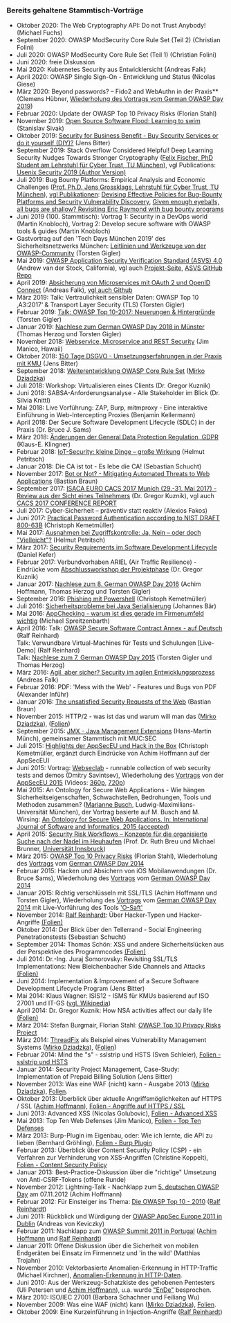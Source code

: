 ### Bereits gehaltene Stammtisch-Vorträge
<!--- Alter Direkt-Link: https://wiki.owasp.org/index.php?title=OWASP_German_Chapter_Stammtisch_Initiative/M%C3%BCnchen#Bereits_gehaltene_Stammtisch-Vortr.C3.A4ge --->
* Oktober 2020: The Web Cryptography API: Do not Trust Anybody! (Michael Fuchs)
* September 2020: OWASP ModSecurity Core Rule Set (Teil 2) (Christian Folini)
* Juli 2020: OWASP ModSecurity Core Rule Set (Teil 1) (Christian Folini)
* Juni 2020: freie Diskussion
* Mai 2020: Kubernetes Security aus Entwicklersicht (Andreas Falk)
* April 2020: OWASP Single Sign-On - Entwicklung und Status (Nicolas Giese)
* März 2020: Beyond passwords? – Fido2 and WebAuthn in der Praxis** (Clemens Hübner, [Wiederholung des Vortrags vom German OWASP Day 2019](https://god.owasp.de))
* Februar 2020: Update der OWASP Top 10 Privacy Risks (Florian Stahl)
* November 2019: [Open Source Software Flood: Learning to swim](https://wiki.owasp.org/?title=Special:Redirect/file/Software_Composition_Analysis_OWASP_Stammtisch_-_Stanislav_Sivak.pdf) (Stanislav Sivak)
* Oktober 2019: [Security for Business Benefit - Buy Security Services or do it yourself (DIY)?](https://wiki.owasp.org/?title=Special:Redirect/file/Security_for_Business_Benefit_-_Buy_Security_Services_or_do_it_yourself_-_Jens_Bitter.pdf) (Jens Bitter)
* September 2019: Stack Overflow Considered Helpful! Deep Learning Security Nudges Towards Stronger Cryptography ([Felix Fischer, PhD Student am Lehrstuhl für Cyber Trust, TU München](https://www.in.tum.de/cybertrust/members/felix-fischer/)), vgl Publications: [Usenix Security 2019 (Author Version)](https://www.in.tum.de/fileadmin/w00bws/cybertrust/papers/2019-USENIXSec-Fischer.pdf)
* Juli 2019: Bug Bounty Platforms: Empirical Analysis and Economic Challenges ([Prof. Ph.D. Jens Grossklags, Lehrstuhl für Cyber Trust, TU München](https://www.cybertrust.in.tum.de/index.php?id=101)), [vgl Publikationen](https://www.cybertrust.in.tum.de/index.php?id=102&L=0): [Devising Effective Policies for Bug-Bounty Platforms and Security Vulnerability Discovery](https://www.jstor.org/stable/pdf/10.5325/jinfopoli.7.2017.0372.pdf), [Given enough eyeballs, all bugs are shallow? Revisiting Eric Raymond with bug bounty programs](https://academic.oup.com/cybersecurity/article/3/2/81/4524054) 
* Juni 2019 (100. Stammtisch): Vortrag 1: Security in a DevOps world (Martin Knobloch), Vortrag 2: Develop secure software with OWASP tools & guides (Martin Knobloch)
* Gastvortrag auf den 'Tech Days München 2019' des Sicherheitsnetzwerks München: [Leitlinien und Werkzeuge von der OWASP-Community](https://wiki.owasp.org/?title=Special:Redirect/file/OWASP_Leitlinien+Werkzeuge_-_Torsten_Gigler.pdf) (Torsten Gigler)
* Mai 2019: [OWASP Application Security Verification Standard (ASVS) 4.0](https://wiki.owasp.org/?title=Special:Redirect/file/Application_Security_Verification_Standard_4.0_-_Andrew_van_der_Stock.pdf) (Andrew van der Stock, California), vgl auch [Projekt-Seite](http://www.owasp.org/index.php/Category:OWASP_Application_Security_Verification_Standard_Project), [ASVS GitHub Repo](https://github.com/OWASP/ASVS/tree/master/4.0)
* April 2019: [Absicherung von Microservices mit OAuth 2 und OpenID Connect](https://wiki.owasp.org/?title=Special:Redirect/file/OAuth_2_and_OpenID_Connect_-_Andreas_Falk.pdf) (Andreas Falk), [vgl auch Github](https://github.com/andifalk/owasp-chapter-munich-04-2019)
* März 2019: Talk: Vertraulichkeit sensibler Daten: OWASP Top 10 ‚A3:2017‘ & Transport Layer Security (TLS) (Torsten Gigler)
* Februar 2019: [Talk: OWASP Top 10-2017: Neuerungen & Hintergründe](https://wiki.owasp.org/?title=Special:Redirect/file/OWASP_Top10_2017_Neuerungen%2BHintergruende_-_Torsten_Gigler.pdf) (Torsten Gigler)
* Januar 2019: [Nachlese zum German OWASP Day 2018 in Münster](https://wiki.owasp.org/?title=Special:Redirect/file/German_OWASP_Day_2018-Nachlese_-_Thomas_Herzog%2BTorsten_Gigler.pdf) (Thomas Herzog und Torsten Gigler)
* November 2018: [Webservice, Microservice and REST Security](https://wiki.owasp.org/?title=Special:Redirect/file/Webservice_and_Microservice_Security_-_Jim_Manico.pdf) (Jim Manico, Hawaii)
* Oktober 2018: [150 Tage DSGVO - Umsetzungserfahrungen in der Praxis mit KMU](https://wiki.owasp.org/?title=Special:Redirect/file/150_Tage_DSGVO_in_KMU_-_Jens_Bitter.pdf) (Jens Bitter)
* September 2018: [Weiterentwicklung OWASP Core Rule Set](https://wiki.owasp.org/?title=Special:Redirect/file/Weiterentwicklung_des_OWASP-ModSecurity_Core_Ruleset-20180918_-_Mirko_Dziadzka.pdf) ([Mirko Dziadzka](https://mirko.dziadzka.de/))<!-- Quelle für Folien: ([Folien](http://mirko.dziadzka.de/Vortrag/owasp-crs-20180918)) -->
* Juli 2018: Workshop: Virtualisieren eines Clients (Dr. Gregor Kuznik)
* Juni 2018: SABSA-Anforderungsanalyse -  Alle Stakeholder im Blick (Dr. Silvia Knittl)
* Mai 2018: Live Vorführung: ZAP, Burp, mitmproxy - Eine interaktive Einführung in Web-Intercepting Proxies (Benjamin Kellermann)
* April 2018: Der Secure Software Development Lifecycle (SDLC) in der Praxis (Dr. Bruce J. Sams)
* März 2018: [Änderungen der General Data Protection Regulation, GDPR](https://wiki.owasp.org/?title=Special:Redirect/file/The_Future_of_Data_Privacy_in_Europe_-_V2_Klaus-E_Klingner.pdf) (Klaus-E. Klingner)
* Februar 2018: [IoT-Security: kleine Dinge – große Wirkung](https://wiki.owasp.org/?title=Special:Redirect/file/IoT_Security_Kleine_Dinge-große_Wirkung_-_Helmut_Petritsch.pdf) (Helmut Petritsch)
* Januar 2018: Die CA ist tot - Es lebe die CA! (Sebastian Schucht)
* November 2017: [Bot or Not? - Mitigating Automated Threats to Web Applications](https://wiki.owasp.org/?title=Special:Redirect/file/Bot_or_Not_-_Mitigating_Automated_Threats_to_Web_Applications_-_Bastian_Braun.pdf) (Bastian Braun)
* September 2017: [ISACA EURO CACS 2017 Munich (29.-31. Mai 2017) - Review aus der Sicht eines Teilnehmers](https://wiki.owasp.org/?title=Special:Redirect/file/ISACA_EURO_CACS_2017_Munich-Review_aus_der_Sicht_eines_Teilnehmers_-_Dr_Gregor_Kuznik.pdf) (Dr. Gregor Kuznik), vgl auch [CACS 2017 CONFERENCE REPORT](https://www.isaca.org/Education/Conferences/Documents/2017-CACS-Conference-Report_mkt_eng_0617.pdf)
* Juli 2017: Cyber-Sicherheit – präventiv statt reaktiv (Alexios Fakos)
* Juni 2017: [Practical Password Authentication according to NIST DRAFT 800-63B](https://wiki.owasp.org/?title=Special:Redirect/file/2017-06-20_NIST_800-63B_v1.1.pdf) (Christoph Kemetmüller)
* Mai 2017: [Ausnahmen bei Zugriffskontrolle: Ja, Nein – oder doch "Vielleicht"?](https://wiki.owasp.org/?title=Special:Redirect/file/Break-Glass_-_Helmut_Petritsch.pdf) (Helmut Petritsch)
* März 2017: [Security Requirements im Software Development Lifecycle](https://wiki.owasp.org/?title=Special:Redirect/file/Security_Requirements_im_Software_Development_Lifecycle_-_Daniel_Kefer.pdf) (Daniel Kefer)
* Februar 2017: Verbundvorhaben ARIEL (Air Traffic Resilience) - Eindrücke vom [Abschlussworkshop der Projektphase](https://bscw.aisec.fraunhofer.de/pub/bscw.cgi/82056) (Dr. Gregor Kuznik)
* Januar 2017: [Nachlese zum 8. German OWASP Day 2016](https://wiki.owasp.org/?title=Special:Redirect/file/German_OWASP_Day_2016_-_Nachlese_-_Achim_Hoffmann+Thomas_Herzog+Torsten_Gigler.pdf) (Achim Hoffmann, Thomas Herzog und Torsten Gigler)
* September 2016: [Phishing mit Powershell](https://wiki.owasp.org/?title=Special:Redirect/file/Phishing_mit_Powershell_-_Christoph_Kemetmueller.pdf) (Christoph Kemetmüller)
* Juli 2016: [Sicherheitsprobleme bei Java Serialisierung](https://wiki.owasp.org/?title=Special:Redirect/file/Java_Deserialisierung_-_Johannes_Baer.pdf) (Johannes Bär)
* Mai 2016: [AppChecking - warum ist dies gerade im Firmenumfeld wichtig](https://wiki.owasp.org/?title=Special:Redirect/file/Why_Organisations_should_rely_on_Mobile_AppTesting_-_Michael_Spreitzenbarth+Jennifer_Bombien.pdf) (Michael Spreitzenbarth)
* April 2016: Talk: [OWASP Secure Software Contract Annex - auf Deutsch](https://wiki.owasp.org/?title=Special:Redirect/file/OWASP_Secure_Software_Contract_Annex_auf_Deutsch_-_Ralf_Reinhardt.pdf) (Ralf Reinhard)<br>Talk: Verwundbare Virtual-Machines für Tests und Schulungen [Live-Demo] (Ralf Reinhard)<br>Talk: [Nachlese zum 7. German OWASP Day 2015](https://wiki.owasp.org/?title=Special:Redirect/file/German_OWASP_Day_2015_-_Nachlese_-_Torsten_Gigler+Thomas_Herzog.pdf) (Torsten Gigler und Thomas Herzog)
* März 2016: [Agil, aber sicher? Security im agilen Entwicklungsprozess](https://wiki.owasp.org/?title=Special:Redirect/file/Agil_aber_sicher_owasp_muenchen_-_Andreas_Falk.pdf) (Andreas Falk)
* Februar 2016: PDF: 'Mess with the Web' - Features und Bugs von PDF (Alexander Inführ)
* Januar 2016: [The unsatisfied Security Requests of the Web](https://wiki.owasp.org/?title=Special:Redirect/file/The_unsatisfied_Security_Requests_of_the_Web_-_Bastian_Braun.pdf) (Bastian Braun)
* November 2015: HTTP/2 - was ist das und warum will man das ([Mirko Dziadzka](https://mirko.dziadzka.de/)), ([Folien](http://mirko.dziadzka.de/Vortrag/owasp-http2-20151117))
* September 2015: [JMX - Java Management Extensions](https://wiki.owasp.org/?title=Special:Redirect/file/JMX_-_Java_Management_Extensions_-_Hans-Martin_Muench.pdf) (Hans-Martin Münch), gemeinsamer Stammtisch mit MUC:SEC
* Juli 2015: [Highlights der AppSecEU und Hack in the Box](https://wiki.owasp.org/?title=Special:Redirect/file/Highlights_der_AppSecEU_und_Hack_in_the_Box_-_Christoph_Kemetmueller.pdf) (Christoph Kemetmüller, ergänzt durch Eindrücke von Achim Hoffmann auf der AppSecEU)
* Juni 2015: Vortrag: [Webseclab](https://github.com/yahoo/webseclab) - runnable collection of web security tests and demos (Dmitry Savintsev), Wiederholung des [Vortrags](http://de.slideshare.net/dimisec/badneedles) von der [AppSecEU 2015](https://2015.appsec.eu/talks/) (Videos: [360p](https://www.its.fh-muenster.de/owasp-appseceu/2015/videos/OWASP-AppsecEU15-DmitrySavintsev-FindingBadNeedlesOnAWorldwideScale_360p.mp4), [720p](https://www.its.fh-muenster.de/owasp-appseceu/2015/videos/OWASP-AppsecEU15-DmitrySavintsev-FindingBadNeedlesOnAWorldwideScale_720p.mp4))
* Mai 2015: An Ontology for Secure Web Applications - Wie hängen Sicherheitseigenschaften, Schwachstellen, Bedrohungen, Tools und Methoden zusammen? ([Marianne Busch](http://www.pst.ifi.lmu.de/Personen/team/busch), Ludwig-Maximilians-Universität München), der Vortrag basierte auf M. Busch and M. Wirsing: [An Ontology for Secure Web Applications. In: International Journal of Software and Informatics, 2015 (accepted)](http://www.pst.ifi.lmu.de/~busch/pub/2015SecWAOdraft.pdf)
* April 2015: [Security Risk Workflows – Konzepte für die organisierte Suche nach der Nadel im Heuhaufen](https://wiki.owasp.org/?title=Special:Redirect/file/Security_Risk_Workflows_-_Prof_Dr_Ruth_Breu+Michael_Brunner.pdf) (Prof. Dr. Ruth Breu und Michael Brunner, [Universität Innsbruck](http://informatik.uibk.ac.at))
* März 2015: [OWASP Top 10 Privacy Risks](OWASP_Top_10_Privacy_Risks_Project) (Florian Stahl), Wiederholung des [Vortrags](https://wiki.owasp.org/?title=Special:Redirect/file/Top10PrivacyRisks_IAPP_Summit_2015.pdf) vom [German OWASP Day 2014](German_OWASP_Day_2014)
* Februar 2015: Hacken und Absichern von iOS Mobilanwendungen (Dr. Bruce Sams), Wiederholung des [Vortrags](https://wiki.owasp.org/?title=Special:Redirect/file/Securing_iOSApps_-_Bruce_Sams.pdf) vom [German OWASP Day 2014](German_OWASP_Day_2014)
* Januar 2015: Richtig verschlüsseln mit SSL/TLS (Achim Hoffmann und Torsten Gigler), Wiederholung des [Vortrags](https://wiki.owasp.org/?title=Special:Redirect/file/Richtig_verschluesseln_mit_SSL+TLS_-_Achim_Hoffmann+Torsten_Gigler.pdf) vom [German OWASP Day 2014](German_OWASP_Day_2014) mit Live-Vorführung des Tools ['O-Saft'](O-Saft)
* November 2014: [Ralf Reinhardt](https://wiki.owasp.org/index.php/User:Ralf_Reinhardt): Über Hacker-Typen und Hacker-Angriffe [(Folien)](https://wiki.owasp.org/?title=Special:Redirect/file/141112_CS-Tag_7.pdf)
* Oktober 2014: Der Blick über den Tellerrand - Social Engineering Penetrationstests (Sebastian Schucht)
* September 2014: Thomas Schön: XSS und andere Sicherheitslücken aus der Perspektive des Programmcodes [(Folien)](https://wiki.owasp.org/?title=Special:Redirect/file/Vortrag-OWASPStammtischSep2014.pdf)
* Juli 2014: Dr.-Ing. Juraj Somorovsky: Revisiting SSL/TLS Implementations: New Bleichenbacher Side Channels and Attacks [(Folien)](https://wiki.owasp.org/?title=Special:Redirect/file/2014-07-bleichenbacher-ssl.pdf)
* Juni 2014: Implementation & Improvement of a Secure Software Development Lifecycle Program (Jens Bitter)
* Mai 2014: Klaus Wagner: ISIS12 - ISMS für KMUs basierend auf ISO 27001 und IT-GS ([vgl. Wikipedia](http://de.wikipedia.org/wiki/ISIS12))
* April 2014: Dr. Gregor Kuznik: How NSA activities affect our daily life [(Folien)](https://wiki.owasp.org/?title=Special:Redirect/file/How_NSA_activities_affect_our_daily_life_handout.pdf‎)
* März 2014: Stefan Burgmair, Florian Stahl: [OWASP Top 10 Privacy Risks Project](https://www.owasp.org/index.php/OWASP_Top_10_Privacy_Risks_Project)
* März 2014: [ThreadFix](https://github.com/denimgroup/threadfix) als Beispiel eines Vulnerability Management Systems ([Mirko Dziadzka](https://mirko.dziadzka.de/)), ([Folien](http://mirko.dziadzka.de/Vortrag/owasp-threadfix-20140318))
* Februar 2014: Mind the "s" - sslstrip und HSTS (Sven Schleier), [Folien - sslstrip und HSTS](https://wiki.owasp.org/?title=Special:Redirect/file/Folien-sslstrip-HSTS.pdf‎)
* Januar 2014: Security Project Management, Case-Study: Implementation of Prepaid Billing Solution (Jens Bitter)
* November 2013: Was eine WAF (nicht) kann - Ausgabe 2013  ([Mirko Dziadzka](https://mirko.dziadzka.de/)), [Folien](https://mirko.dziadzka.de/Vortrag/owasp-waf-20131119).
* Oktober 2013: Überblick über aktuelle Angriffsmöglichkeiten auf HTTPS / SSL ([Achim Hoffmann](https://wiki.owasp.org/index.php/User:Achim)), [Folien - Angriffe auf HTTPS / SSL](https://wiki.owasp.org/?title=Special:Redirect/file/SSL-in-der-Praxis_OWASP-Stammtisch-Muenchen.pdf‎)
* Juni 2013: Advanced XSS (Nicolas Golubovic), [Folien - Advanced XSS](https://wiki.owasp.org/?title=Special:Redirect/file/Advanced_XSS.pdf‎)
* Mai 2013: Top Ten Web Defenses (Jim Manico), [Folien - Top Ten Defenses](https://wiki.owasp.org/?title=Special:Redirect/file/Top_Ten_Defenses_v9.ppt)
* März 2013: Burp-Plugin im Eigenbau, oder: Wie ich lernte, die API zu lieben (Bernhard Gröhling), [Folien - Burp Plugin](https://wiki.owasp.org/?title=Special:Redirect/file/OWASP_MUC_Burp_Plugin.pdf)
* Februar 2013: Überblick über Content Security Policy (CSP) - ein Verfahren zur Verhinderung von XSS-Angriffen (Christine Koppelt), [Folien - Content Security Policy](https://wiki.owasp.org/?title=Special:Redirect/file/OWASP_MUC_csp_lightning-talk.pdf)
* Januar 2013: Best-Practice-Diskussion über die "richtige" Umsetzung von Anti-CSRF-Tokens (offene Runde)
* November 2012: Lightning-Talk - Nachklapp zum [5. deutschen OWASP Day](https://www.owasp.org/index.php/German_OWASP_Day_2012) am 07.11.2012 (Achim Hoffmann)
* Februar 2012: Für Einsteiger ins Thema: [Die OWASP Top 10 - 2010](http://www.owasp.de/top10) ([Ralf Reinhardt](https://wiki.owasp.org/index.php/User:Ralf_Reinhardt))
* Juni 2011: Rückblick und Würdigung der [OWASP AppSec Europe 2011 in Dublin](https://www.owasp.org/index.php/AppSecEU2011) (Andreas von Keviczky)
* Februar 2011: Nachklapp zum [OWASP Summit 2011 in Portugal](http://www.owasp.org/index.php/Summit_2011/Summit_Results_Summary) ([Achim Hoffmann](https://wiki.owasp.org/index.php/User:Achim) und [Ralf Reinhardt](https://wiki.owasp.org/index.php/User:Ralf_Reinhardt))
* Januar 2011: Offene Diskussion über die Sicherheit von mobilen Endgeräten bei Einsatz im Firmennetz und 'in the wild' (Matthias Trojahn)
* November 2010: Vektorbasierte Anomalien-Erkennung in HTTP-Traffic (Michael Kirchner), [Anomalien-Erkennung in HTTP-Daten](https://wiki.owasp.org/?title=Special:Redirect/file/Thesis_Anomalieerkennung_in_HTTP-Daten.pdf).
* Juni 2010: Aus der Werkzeug-Schatzkiste des gehobenen Pentesters (Uli Petersen und [Achim Hoffmann](https://wiki.owasp.org/index.php/User:Achim)), u.a. wurde ["EnDe"](http://www.owasp.org/index.php/Category:OWASP_EnDe) besprochen.
* März 2010: ISO/IEC 27001 (Barbara Schachner und Feiliang Wu)
* November 2009: Was eine WAF (nicht) kann ([Mirko Dziadzka](https://mirko.dziadzka.de/)), [Folien](https://mirko.dziadzka.de/Vortrag/owasp-waf-20091124.pdf).
* Oktober 2009: Eine Kurzeinführung in Injection-Angriffe ([Ralf Reinhardt](https://wiki.owasp.org/index.php/User:Ralf_Reinhardt))
